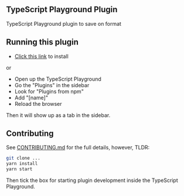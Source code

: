 ## TypeScript Playground Plugin

TypeScript Playground plugin to save on format

## Running this plugin

- [Click this link](https://www.typescriptlang.org/play?install-plugin=playground-format-on-save) to install

or

- Open up the TypeScript Playground
- Go the "Plugins" in the sidebar
- Look for "Plugins from npm"
- Add "[name]"
- Reload the browser

Then it will show up as a tab in the sidebar.

## Contributing

See [CONTRIBUTING.md](./CONTRIBUTING.md) for the full details, however, TLDR:

```sh
git clone ...
yarn install
yarn start
```

Then tick the box for starting plugin development inside the TypeScript Playground.
